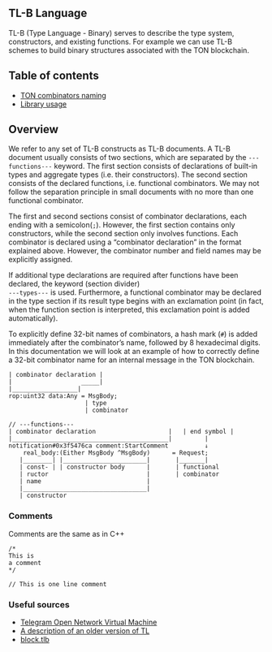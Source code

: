 ## TL-B Language

TL-B (Type Language - Binary) serves to describe the type system, constructors, and existing functions. For example we can use TL-B schemes to build binary structures associated with the TON blockchain.

## Table of contents
- [TON combinators naming](sections/combinators-naming.md)
- [Library usage](sections/library-usage.md)

## Overview

We refer to any set of TL-B constructs as TL-B documents. A TL-B document usually consists of two sections, which are separated by the `---functions---` keyword. The first section consists of declarations of built-in types and aggregate types (i.e. their constructors). The second section consists of the declared functions, i.e. functional combinators. We may not follow the separation principle in small documents with no more than one functional combinator.

The first and second sections consist of combinator declarations, each ending with a semicolon(`;`). However, the first section contains only constructors, while the second section only involves functions. Each combinator is declared using a “combinator declaration” in the format explained above. However, the combinator number and field names may be explicitly assigned.

If additional type declarations are required after functions have been declared, the keyword (section divider)  
`---types---` is used. Furthermore, a functional combinator may be declared in the type section if its result type begins with an exclamation point (in fact, when the function section is interpreted, this exclamation point is added automatically).

To explicitly define 32-bit names of combinators, a hash mark (`#`) is added immediately after the combinator’s name, followed by 8 hexadecimal digits. In this documentation we will look at an example of how to correctly define a 32-bit combinator name for an internal message in the TON blockchain.


```
| combinator declaration |
|                   _____|
|__________________|
rop:uint32 data:Any = MsgBody;
                     | type
                     | combinator

// ---functions---
| combinator declaration                    |   | end symbol |
|___________________________________________|         |
notification#0x3f5476ca comment:StartComment          ↓
    real_body:(Either MsgBody ^MsgBody)      = Request;
   |________| |_______________________|       |_______|
   | const- | | constructor body      |       | functional
   | ructor                           |       | combinator
   | name                             |
   |__________________________________|
   | constructor
```

### Comments

Comments are the same as in C++
```
/* 
This is
a comment 
*/

// This is one line comment
```

### Useful sources

- [Telegram Open Network Virtual Machine](https://newton-blockchain.github.io/docs/tvm.pdf)
- [A description of an older version of TL](https://core.telegram.org/mtproto/TL)
- [block.tlb](https://github.com/newton-blockchain/ton/blob/master/crypto/block/block.tlb)
